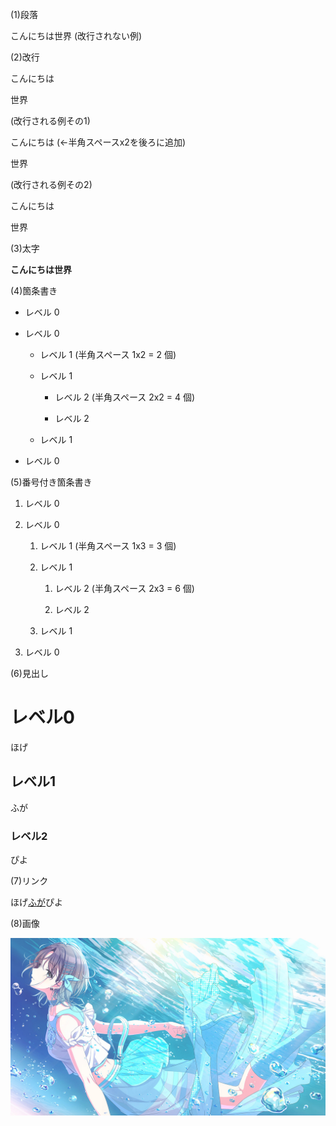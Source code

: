 (1)段落

こんにちは世界
(改行されない例)


(2)改行

こんにちは

世界



(改行される例その1)



こんにちは  (←半角スペースx2を後ろに追加)

世界



(改行される例その2)



こんにちは



世界

(3)太字

**こんにちは世界**

(4)箇条書き

- レベル 0

- レベル 0

  - レベル 1 (半角スペース 1x2 = 2 個)

  - レベル 1

    - レベル 2 (半角スペース 2x2 = 4 個)

    - レベル 2

  - レベル 1

- レベル 0

(5)番号付き箇条書き

1. レベル 0

1. レベル 0

   1. レベル 1 (半角スペース 1x3 = 3 個)

   1. レベル 1

      1. レベル 2 (半角スペース 2x3 = 6 個)

      1. レベル 2

   1. レベル 1

1. レベル 0

(6)見出し

# レベル0

ほげ

## レベル1

ふが

### レベル2

ぴよ

(7)リンク

ほげ[ふが](https://github.com/)ぴよ

(8)画像

![ほげ](./hoge.png)
